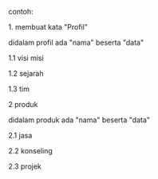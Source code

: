 contoh:

<p>1. membuat kata "Profil" </p>
didalam profil ada "nama" beserta "data"
<p>1.1 visi misi </p>
<p>1.2 sejarah </p>
<p>1.3 tim </p>

<p>2 produk </p>
didalam produk ada "nama" beserta "data"
<p>2.1 jasa </p>
<p>2.2 konseling </p>
<p>2.3 projek </p>





